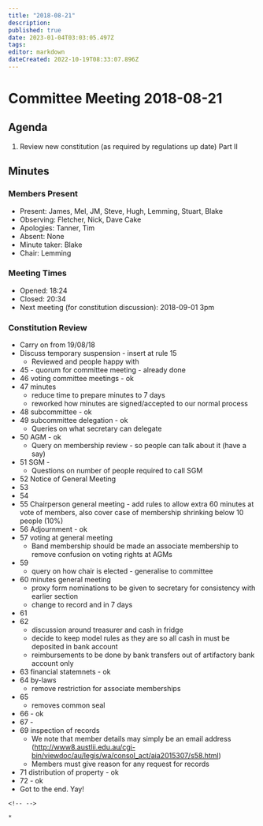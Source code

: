 ```yaml
---
title: "2018-08-21"
description: 
published: true
date: 2023-01-04T03:03:05.497Z
tags: 
editor: markdown
dateCreated: 2022-10-19T08:33:07.896Z
---
```


# Committee Meeting 2018-08-21

## Agenda

1.  Review new constitution (as required by regulations up date) Part II

## Minutes

### Members Present

-   Present: James, Mel, JM, Steve, Hugh, Lemming, Stuart, Blake
-   Observing: Fletcher, Nick, Dave Cake
-   Apologies: Tanner, Tim
-   Absent: None
-   Minute taker: Blake
-   Chair: Lemming

### Meeting Times

-   Opened: 18:24
-   Closed: 20:34
-   Next meeting (for constitution discussion): 2018-09-01 3pm

### Constitution Review

-   Carry on from 19/08/18
-   Discuss temporary suspension - insert at rule 15
    -   Reviewed and people happy with
-   45 - quorum for committee meeting - already done
-   46 voting committee meetings - ok
-   47 minutes
    -   reduce time to prepare minutes to 7 days
    -   reworked how minutes are signed/accepted to our normal process
-   48 subcommittee - ok
-   49 subcommittee delegation - ok
    -   Queries on what secretary can delegate
-   50 AGM - ok
    -   Query on membership review - so people can talk about it (have a say)
-   51 SGM -
    -   Questions on number of people required to call SGM
-   52 Notice of General Meeting
-   53
-   54
-   55 Chairperson general meeting - add rules to allow extra 60 minutes at vote of members, also cover case of membership shrinking below 10 people (10%)
-   56 Adjournment - ok
-   57 voting at general meeting
    -   Band membership should be made an associate membership to remove confusion on voting rights at AGMs
-   59
    -   query on how chair is elected - generalise to committee
-   60 minutes general meeting
    -   proxy form nominations to be given to secretary for consistency with earlier section
    -   change to record and in 7 days
-   61
-   62
    -   discussion around treasurer and cash in fridge
    -   decide to keep model rules as they are so all cash in must be deposited in bank account
    -   reimbursements to be done by bank transfers out of artifactory bank account only
-   63 financial statemnets - ok
-   64 by-laws
    -   remove restriction for associate memberships
-   65
    -   removes common seal
-   66 - ok
-   67 -
-   69 inspection of records
    -   We note that member details may simply be an email address (<http://www8.austlii.edu.au/cgi-bin/viewdoc/au/legis/wa/consol_act/aia2015307/s58.html>)
    -   Members must give reason for any request for records
-   71 distribution of property - ok
-   72 - ok
-   Got to the end. Yay!

```{=html}
<!-- -->
```
    * 
